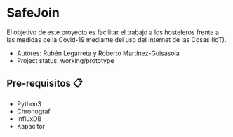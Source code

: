 # SafeJoin
El objetivo de este proyecto es facilitar el trabajo a los hosteleros frente a las medidas de la Covid-19 mediante del uso del Internet de las Cosas (IoT). 

* Autores: Rubén Legarreta y Roberto Martínez-Guisasola
* Project status: working/prototype

## Pre-requisitos 📋
* Python3
* Chronograf
* InfluxDB
* Kapacitor
